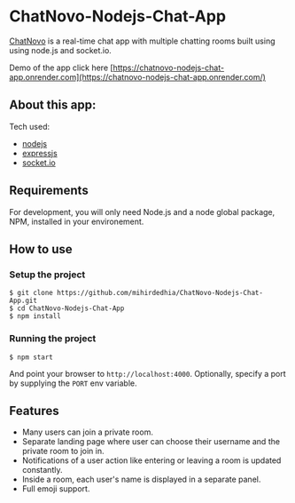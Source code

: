 # ChatNovo-Nodejs-Chat-App

[ChatNovo](https://chatnovo-nodejs-chat-app.onrender.com/) is a real-time chat app with multiple chatting rooms built using using node.js and socket.io.

Demo of the app click here [https://chatnovo-nodejs-chat-app.onrender.com](https://chatnovo-nodejs-chat-app.onrender.com/)

## About this app:

Tech used:

- [nodejs](https://nodejs.org/en/)
- [expressjs](https://expressjs.com/)
- [socket.io](https://socket.io/)

## Requirements

For development, you will only need Node.js and a node global package, NPM, installed in your environement.

## How to use

### Setup the project

```
$ git clone https://github.com/mihirdedhia/ChatNovo-Nodejs-Chat-App.git
$ cd ChatNovo-Nodejs-Chat-App
$ npm install
```

### Running the project

```
$ npm start
```

And point your browser to `http://localhost:4000`. Optionally, specify
a port by supplying the `PORT` env variable.

## Features

- Many users can join a private room.
- Separate landing page where user can choose their username and the private room to join in.
- Notifications of a user action like entering or leaving a room is updated constantly.
- Inside a room, each user's name is displayed in a separate panel.
- Full emoji support.
